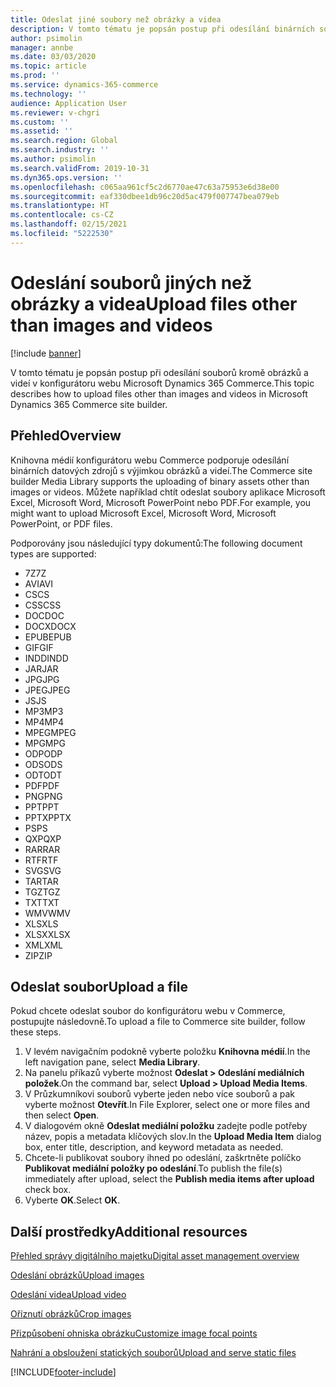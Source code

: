```yaml
---
title: Odeslat jiné soubory než obrázky a videa
description: V tomto tématu je popsán postup při odesílání binárních souborů kromě obrázků a videí v konfigurátoru webu Microsoft Dynamics 365 Commerce.
author: psimolin
manager: annbe
ms.date: 03/03/2020
ms.topic: article
ms.prod: ''
ms.service: dynamics-365-commerce
ms.technology: ''
audience: Application User
ms.reviewer: v-chgri
ms.custom: ''
ms.assetid: ''
ms.search.region: Global
ms.search.industry: ''
ms.author: psimolin
ms.search.validFrom: 2019-10-31
ms.dyn365.ops.version: ''
ms.openlocfilehash: c065aa961cf5c2d6770ae47c63a75953e6d38e00
ms.sourcegitcommit: eaf330dbee1db96c20d5ac479f007747bea079eb
ms.translationtype: HT
ms.contentlocale: cs-CZ
ms.lasthandoff: 02/15/2021
ms.locfileid: "5222530"
---
```

# <a name="upload-files-other-than-images-and-videos"></a><span data-ttu-id="52789-103">Odeslání souborů jiných než obrázky a videa</span><span class="sxs-lookup"><span data-stu-id="52789-103">Upload files other than images and videos</span></span>

[!include [banner](includes/banner.md)]

<span data-ttu-id="52789-104">V tomto tématu je popsán postup při odesílání souborů kromě obrázků a videí v konfigurátoru webu Microsoft Dynamics 365 Commerce.</span><span class="sxs-lookup"><span data-stu-id="52789-104">This topic describes how to upload files other than images and videos in Microsoft Dynamics 365 Commerce site builder.</span></span>

## <a name="overview"></a><span data-ttu-id="52789-105">Přehled</span><span class="sxs-lookup"><span data-stu-id="52789-105">Overview</span></span>

<span data-ttu-id="52789-106">Knihovna médií konfigurátoru webu Commerce podporuje odesílání binárních datových zdrojů s výjimkou obrázků a videí.</span><span class="sxs-lookup"><span data-stu-id="52789-106">The Commerce site builder Media Library supports the uploading of binary assets other than images or videos.</span></span> <span data-ttu-id="52789-107">Můžete například chtít odeslat soubory aplikace Microsoft Excel, Microsoft Word, Microsoft PowerPoint nebo PDF.</span><span class="sxs-lookup"><span data-stu-id="52789-107">For example, you might want to upload Microsoft Excel, Microsoft Word, Microsoft PowerPoint, or PDF files.</span></span>

<span data-ttu-id="52789-108">Podporovány jsou následující typy dokumentů:</span><span class="sxs-lookup"><span data-stu-id="52789-108">The following document types are supported:</span></span>
- <span data-ttu-id="52789-109">7Z</span><span class="sxs-lookup"><span data-stu-id="52789-109">7Z</span></span>
- <span data-ttu-id="52789-110">AVI</span><span class="sxs-lookup"><span data-stu-id="52789-110">AVI</span></span>
- <span data-ttu-id="52789-111">CS</span><span class="sxs-lookup"><span data-stu-id="52789-111">CS</span></span>
- <span data-ttu-id="52789-112">CSS</span><span class="sxs-lookup"><span data-stu-id="52789-112">CSS</span></span>
- <span data-ttu-id="52789-113">DOC</span><span class="sxs-lookup"><span data-stu-id="52789-113">DOC</span></span>
- <span data-ttu-id="52789-114">DOCX</span><span class="sxs-lookup"><span data-stu-id="52789-114">DOCX</span></span>
- <span data-ttu-id="52789-115">EPUB</span><span class="sxs-lookup"><span data-stu-id="52789-115">EPUB</span></span>
- <span data-ttu-id="52789-116">GIF</span><span class="sxs-lookup"><span data-stu-id="52789-116">GIF</span></span>
- <span data-ttu-id="52789-117">INDD</span><span class="sxs-lookup"><span data-stu-id="52789-117">INDD</span></span>
- <span data-ttu-id="52789-118">JAR</span><span class="sxs-lookup"><span data-stu-id="52789-118">JAR</span></span>
- <span data-ttu-id="52789-119">JPG</span><span class="sxs-lookup"><span data-stu-id="52789-119">JPG</span></span>
- <span data-ttu-id="52789-120">JPEG</span><span class="sxs-lookup"><span data-stu-id="52789-120">JPEG</span></span>
- <span data-ttu-id="52789-121">JS</span><span class="sxs-lookup"><span data-stu-id="52789-121">JS</span></span>
- <span data-ttu-id="52789-122">MP3</span><span class="sxs-lookup"><span data-stu-id="52789-122">MP3</span></span>
- <span data-ttu-id="52789-123">MP4</span><span class="sxs-lookup"><span data-stu-id="52789-123">MP4</span></span>
- <span data-ttu-id="52789-124">MPEG</span><span class="sxs-lookup"><span data-stu-id="52789-124">MPEG</span></span>
- <span data-ttu-id="52789-125">MPG</span><span class="sxs-lookup"><span data-stu-id="52789-125">MPG</span></span>
- <span data-ttu-id="52789-126">ODP</span><span class="sxs-lookup"><span data-stu-id="52789-126">ODP</span></span>
- <span data-ttu-id="52789-127">ODS</span><span class="sxs-lookup"><span data-stu-id="52789-127">ODS</span></span>
- <span data-ttu-id="52789-128">ODT</span><span class="sxs-lookup"><span data-stu-id="52789-128">ODT</span></span>
- <span data-ttu-id="52789-129">PDF</span><span class="sxs-lookup"><span data-stu-id="52789-129">PDF</span></span>
- <span data-ttu-id="52789-130">PNG</span><span class="sxs-lookup"><span data-stu-id="52789-130">PNG</span></span>
- <span data-ttu-id="52789-131">PPT</span><span class="sxs-lookup"><span data-stu-id="52789-131">PPT</span></span>
- <span data-ttu-id="52789-132">PPTX</span><span class="sxs-lookup"><span data-stu-id="52789-132">PPTX</span></span>
- <span data-ttu-id="52789-133">PS</span><span class="sxs-lookup"><span data-stu-id="52789-133">PS</span></span>
- <span data-ttu-id="52789-134">QXP</span><span class="sxs-lookup"><span data-stu-id="52789-134">QXP</span></span>
- <span data-ttu-id="52789-135">RAR</span><span class="sxs-lookup"><span data-stu-id="52789-135">RAR</span></span>
- <span data-ttu-id="52789-136">RTF</span><span class="sxs-lookup"><span data-stu-id="52789-136">RTF</span></span>
- <span data-ttu-id="52789-137">SVG</span><span class="sxs-lookup"><span data-stu-id="52789-137">SVG</span></span>
- <span data-ttu-id="52789-138">TAR</span><span class="sxs-lookup"><span data-stu-id="52789-138">TAR</span></span>
- <span data-ttu-id="52789-139">TGZ</span><span class="sxs-lookup"><span data-stu-id="52789-139">TGZ</span></span>
- <span data-ttu-id="52789-140">TXT</span><span class="sxs-lookup"><span data-stu-id="52789-140">TXT</span></span>
- <span data-ttu-id="52789-141">WMV</span><span class="sxs-lookup"><span data-stu-id="52789-141">WMV</span></span>
- <span data-ttu-id="52789-142">XLS</span><span class="sxs-lookup"><span data-stu-id="52789-142">XLS</span></span>
- <span data-ttu-id="52789-143">XLSX</span><span class="sxs-lookup"><span data-stu-id="52789-143">XLSX</span></span>
- <span data-ttu-id="52789-144">XML</span><span class="sxs-lookup"><span data-stu-id="52789-144">XML</span></span>
- <span data-ttu-id="52789-145">ZIP</span><span class="sxs-lookup"><span data-stu-id="52789-145">ZIP</span></span>

## <a name="upload-a-file"></a><span data-ttu-id="52789-146">Odeslat soubor</span><span class="sxs-lookup"><span data-stu-id="52789-146">Upload a file</span></span>

<span data-ttu-id="52789-147">Pokud chcete odeslat soubor do konfigurátoru webu v Commerce, postupujte následovně.</span><span class="sxs-lookup"><span data-stu-id="52789-147">To upload a file to Commerce site builder, follow these steps.</span></span>

1. <span data-ttu-id="52789-148">V levém navigačním podokně vyberte položku **Knihovna médií**.</span><span class="sxs-lookup"><span data-stu-id="52789-148">In the left navigation pane, select **Media Library**.</span></span>
1. <span data-ttu-id="52789-149">Na panelu příkazů vyberte možnost **Odeslat \> Odeslání mediálních položek**.</span><span class="sxs-lookup"><span data-stu-id="52789-149">On the command bar, select **Upload \> Upload Media Items**.</span></span>
1. <span data-ttu-id="52789-150">V Průzkumníkovi souborů vyberte jeden nebo více souborů a pak vyberte možnost **Otevřít**.</span><span class="sxs-lookup"><span data-stu-id="52789-150">In File Explorer, select one or more files and then select **Open**.</span></span>
1. <span data-ttu-id="52789-151">V dialogovém okně **Odeslat mediální položku** zadejte podle potřeby název, popis a metadata klíčových slov.</span><span class="sxs-lookup"><span data-stu-id="52789-151">In the **Upload Media Item** dialog box, enter title, description, and keyword metadata as needed.</span></span>
1. <span data-ttu-id="52789-152">Chcete-li publikovat soubory ihned po odeslání, zaškrtněte políčko **Publikovat mediální položky po odeslání**.</span><span class="sxs-lookup"><span data-stu-id="52789-152">To publish the file(s) immediately after upload, select the **Publish media items after upload** check box.</span></span>
1. <span data-ttu-id="52789-153">Vyberte **OK**.</span><span class="sxs-lookup"><span data-stu-id="52789-153">Select **OK**.</span></span>

## <a name="additional-resources"></a><span data-ttu-id="52789-154">Další prostředky</span><span class="sxs-lookup"><span data-stu-id="52789-154">Additional resources</span></span>

[<span data-ttu-id="52789-155">Přehled správy digitálního majetku</span><span class="sxs-lookup"><span data-stu-id="52789-155">Digital asset management overview</span></span>](dam-overview.md)

[<span data-ttu-id="52789-156">Odeslání obrázků</span><span class="sxs-lookup"><span data-stu-id="52789-156">Upload images</span></span>](dam-upload-images.md)

[<span data-ttu-id="52789-157">Odeslání videa</span><span class="sxs-lookup"><span data-stu-id="52789-157">Upload video</span></span>](dam-upload-video.md)

[<span data-ttu-id="52789-158">Oříznutí obrázků</span><span class="sxs-lookup"><span data-stu-id="52789-158">Crop images</span></span>](dam-crop-images.md)

[<span data-ttu-id="52789-159">Přizpůsobení ohniska obrázku</span><span class="sxs-lookup"><span data-stu-id="52789-159">Customize image focal points</span></span>](dam-custom-focal-point.md)

[<span data-ttu-id="52789-160">Nahrání a obsloužení statických souborů</span><span class="sxs-lookup"><span data-stu-id="52789-160">Upload and serve static files</span></span>](upload-serve-static-files.md)


[!INCLUDE[footer-include](../includes/footer-banner.md)]